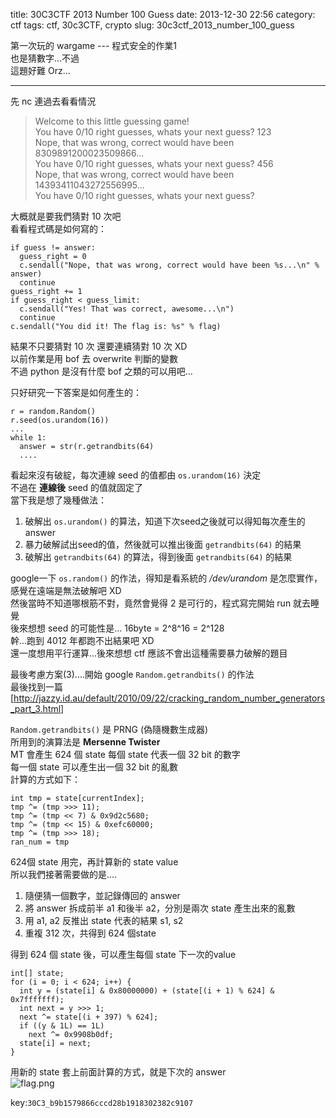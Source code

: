 title: 30C3CTF 2013 Number 100 Guess
date: 2013-12-30 22:56
category: ctf
tags: ctf, 30c3CTF, crypto
slug: 30c3ctf_2013_number_100_guess

第一次玩的 wargame --- 程式安全的作業1  
也是猜數字...不過  
這題好難 Orz...  
* * *

先 nc 連過去看看情況  
>Welcome to this little guessing game!  
>You have 0/10 right guesses, whats your next guess? 123  
>Nope, that was wrong, correct would have been 8309891200023509866...  
>You have 0/10 right guesses, whats your next guess? 456  
>Nope, that was wrong, correct would have been 14393411043272556995...  
>You have 0/10 right guesses, whats your next guess?  

大概就是要我們猜對 10 次吧  
看看程式碼是如何寫的：  

```
if guess != answer:
  guess_right = 0
  c.sendall("Nope, that was wrong, correct would have been %s...\n" % answer)
  continue
guess_right += 1
if guess_right < guess_limit:
  c.sendall("Yes! That was correct, awesome...\n")
  continue
c.sendall("You did it! The flag is: %s" % flag)
```

結果不只要猜對 10 次 還要連續猜對 10 次 XD  
以前作業是用 bof 去 overwrite 判斷的變數  
不過 python 是沒有什麼 bof 之類的可以用吧...  

只好研究一下答案是如何產生的：  

```
r = random.Random()
r.seed(os.urandom(16))
...
while 1:
  answer = str(r.getrandbits(64)
  ....
```

看起來沒有破綻，每次連線 seed 的值都由 `os.urandom(16)` 決定  
不過在 **連線後** seed 的值就固定了  
當下我是想了幾種做法：  

1. 破解出 `os.urandom()` 的算法，知道下次seed之後就可以得知每次產生的answer
2. 暴力破解試出seed的值，然後就可以推出後面 `getrandbits(64)` 的結果
3. 破解出 `getrandbits(64)` 的算法，得到後面 `getrandbits(64)` 的結果

google一下 `os.random()` 的作法，得知是看系統的 */dev/urandom* 是怎麼實作，感覺在遠端是無法破解吧 XD  
然後當時不知道哪根筋不對，竟然會覺得 2 是可行的，程式寫完開始 run 就去睡覺  
後來想想 seed 的可能性是... 16byte = 2^8^16 = 2^128   
幹...跑到 4012 年都跑不出結果吧 XD  
還一度想用平行運算...後來想想 ctf 應該不會出這種需要暴力破解的題目  

最後考慮方案(3)....開始 google `Random.getrandbits()` 的作法  
最後找到一篇  
[http://jazzy.id.au/default/2010/09/22/cracking_random_number_generators_part_3.html]  

`Random.getrandbits()` 是 PRNG (偽隨機數生成器)  
所用到的演算法是 **Mersenne Twister**  
MT 會產生 624 個 state
每個 state 代表一個 32 bit 的數字  
每一個 state 可以產生出一個 32 bit 的亂數  
計算的方式如下：  

```
int tmp = state[currentIndex];
tmp ^= (tmp >>> 11);
tmp ^= (tmp << 7) & 0x9d2c5680;
tmp ^= (tmp << 15) & 0xefc60000;
tmp ^= (tmp >>> 18);
ran_num = tmp
```

624個 state 用完，再計算新的 state value  
所以我們接著需要做的是....  

1. 隨便猜一個數字，並記錄傳回的 answer
2. 將 answer 拆成前半 a1 和後半 a2，分別是兩次 state 產生出來的亂數
3. 用 a1, a2 反推出 state 代表的結果 s1, s2
4. 重複 312 次，共得到 624 個state

得到 624 個 state 後，可以產生每個 state 下一次的value  

```
int[] state;
for (i = 0; i < 624; i++) {
  int y = (state[i] & 0x80000000) + (state[(i + 1) % 624] & 0x7fffffff);
  int next = y >>> 1;
  next ^= state[(i + 397) % 624];
  if ((y & 1L) == 1L)
    next ^= 0x9908b0df;
  state[i] = next;
}
```

用新的 state 套上前面計算的方式，就是下次的 answer  
![flag.png]({filename}/images/30c3CTF_2013_guess_flag.png)  

key:`30C3_b9b1579866cccd28b1918302382c9107`
